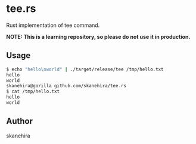 # tee.rs
Rust implementation of tee command.

**NOTE: This is a learning repository, so please do not use it in production.**

## Usage

```sh
$ echo "hello\nworld" | ./target/release/tee /tmp/hello.txt  
hello
world
skanehira@gorilla github.com/skanehira/tee.rs 
$ cat /tmp/hello.txt   
hello
world
```

## Author
skanehira
